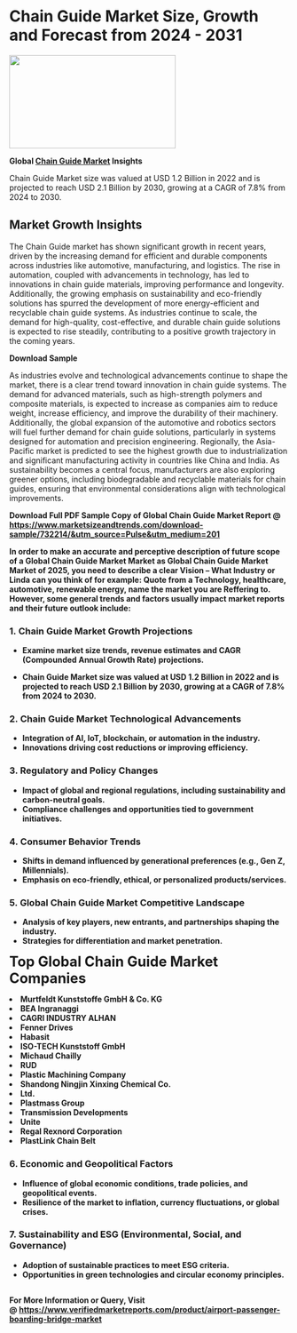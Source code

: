 <H1>Chain Guide Market Size, Growth and Forecast from 2024 - 2031</H1><img class="aligncenter size-medium wp-image-584254" src="https://thirdeyenews.in/wp-content/uploads/2024/09/Global-Market-Research-300x168.jpeg" alt="" width="300" height="168" /><p><strong>Global&nbsp;<a href="https://www.marketsizeandtrends.com/download-sample/732214/&amp;utm_source=Pulse&amp;utm_medium=201">Chain Guide Market</a> Insights</strong></p><p>Chain Guide Market size was valued at USD 1.2 Billion in 2022 and is projected to reach USD 2.1 Billion by 2030, growing at a CAGR of 7.8% from 2024 to 2030.</p><p><h2>Market Growth Insights</h2> <p>The Chain Guide market has shown significant growth in recent years, driven by the increasing demand for efficient and durable components across industries like automotive, manufacturing, and logistics. The rise in automation, coupled with advancements in technology, has led to innovations in chain guide materials, improving performance and longevity. Additionally, the growing emphasis on sustainability and eco-friendly solutions has spurred the development of more energy-efficient and recyclable chain guide systems. As industries continue to scale, the demand for high-quality, cost-effective, and durable chain guide solutions is expected to rise steadily, contributing to a positive growth trajectory in the coming years.</p> <p><strong>Download Sample</strong></p> <p>As industries evolve and technological advancements continue to shape the market, there is a clear trend toward innovation in chain guide systems. The demand for advanced materials, such as high-strength polymers and composite materials, is expected to increase as companies aim to reduce weight, increase efficiency, and improve the durability of their machinery. Additionally, the global expansion of the automotive and robotics sectors will fuel further demand for chain guide solutions, particularly in systems designed for automation and precision engineering. Regionally, the Asia-Pacific market is predicted to see the highest growth due to industrialization and significant manufacturing activity in countries like China and India. As sustainability becomes a central focus, manufacturers are also exploring greener options, including biodegradable and recyclable materials for chain guides, ensuring that environmental considerations align with technological improvements.</p> <p><strong></p><p><span class=""><strong>Download Full PDF Sample Copy of Global Chain Guide Market Report</strong> @ <a href="https://www.marketsizeandtrends.com/download-sample/732214/&amp;utm_source=Pulse&amp;utm_medium=201" target="_blank">https://www.marketsizeandtrends.com/download-sample/732214/&amp;utm_source=Pulse&amp;utm_medium=201</a></span></p><p>In order to make an accurate and perceptive description of future scope of a Global&nbsp;Chain Guide Market Market as Global&nbsp;Chain Guide Market Market of 2025, you need to describe a clear Vision &ndash; What Industry or Linda can you think of for example: Quote from a Technology, healthcare, automotive, renewable energy, name the market you are Reffering to. However, some general trends and factors usually impact market reports and their future outlook include:</p><h3>1.&nbsp;<strong>Chain Guide Market Growth Projections</strong></h3><ul><li>Examine market size trends, revenue estimates and CAGR (Compounded Annual Growth Rate) projections.</li><li><p>Chain Guide Market size was valued at USD 1.2 Billion in 2022 and is projected to reach USD 2.1 Billion by 2030, growing at a CAGR of 7.8% from 2024 to 2030.</p></li></ul><h3>2.&nbsp;<strong>Chain Guide Market Technological Advancements</strong></h3><ul><li>Integration of AI, IoT, blockchain, or automation in the industry.</li><li>Innovations driving cost reductions or improving efficiency.</li></ul><h3>3.&nbsp;<strong>Regulatory and Policy Changes</strong></h3><ul><li>Impact of global and regional regulations, including sustainability and carbon-neutral goals.</li><li>Compliance challenges and opportunities tied to government initiatives.</li></ul><h3>4.&nbsp;<strong>Consumer Behavior Trends</strong></h3><ul><li>Shifts in demand influenced by generational preferences (e.g., Gen Z, Millennials).</li><li>Emphasis on eco-friendly, ethical, or personalized products/services.</li></ul><h3>5.&nbsp;<strong>Global Chain Guide Market Competitive Landscape</strong></h3><ul><li>Analysis of key players, new entrants, and partnerships shaping the industry.</li><li>Strategies for differentiation and market penetration.</li></ul><p data-pm-slice="1 1 []"><span style="color: inherit; font-family: inherit; font-size: 25px;">Top Global Chain Guide Market Companies</span></p><div class="" data-test-id=""><p><li>Murtfeldt Kunststoffe GmbH & Co. KG</li><li> BEA Ingranaggi</li><li> CAGRI INDUSTRY ALHAN</li><li> Fenner Drives</li><li> Habasit</li><li> ISO-TECH Kunststoff GmbH</li><li> Michaud Chailly</li><li> RUD</li><li> Plastic Machining Company</li><li> Shandong Ningjin Xinxing Chemical Co.</li><li> Ltd.</li><li> Plastmass Group</li><li> Transmission Developments</li><li> Unite</li><li> Regal Rexnord Corporation</li><li> PlastLink Chain Belt</li></p></div><h3>6.&nbsp;<strong>Economic and Geopolitical Factors</strong></h3><ul><li>Influence of global economic conditions, trade policies, and geopolitical events.</li><li>Resilience of the market to inflation, currency fluctuations, or global crises.</li></ul><h3>7.&nbsp;<strong>Sustainability and ESG (Environmental, Social, and Governance)</strong></h3><ul><li>Adoption of sustainable practices to meet ESG criteria.</li><li>Opportunities in green technologies and circular economy principles.</li></ul><h2><strong style="font-size: 14px;">For More Information or Query, Visit @&nbsp;</strong><a style="background-color: #ffffff; font-size: 14px;" href="https://www.marketsizeandtrends.com/report/chain-guide-market/" target="_blank">https://www.verifiedmarketreports.com/product/airport-passenger-boarding-bridge-market</a></h2>
